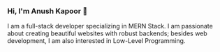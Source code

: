 ### Hi, I'm Anush Kapoor 👋
I am a full-stack developer specializing in MERN Stack. I am passionate about creating beautiful websites with robust backends; besides web development, I am also interested in Low-Level Programming. 

<!--
**Ank206/Ank206** is a ✨ _special_ ✨ repository because its `README.md` (this file) appears on your GitHub profile.

Here are some ideas to get you started:

- 🔭 I’m currently working on ...
- 🌱 I’m currently learning ...
- 👯 I’m looking to collaborate on ...
- 🤔 I’m looking for help with ...
- 💬 Ask me about ...
- 📫 How to reach me: ...
- 😄 Pronouns: ...
- ⚡ Fun fact: ...
-->
